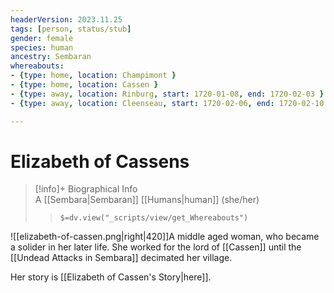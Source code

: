 ```yaml
---
headerVersion: 2023.11.25
tags: [person, status/stub]
gender: female
species: human
ancestry: Sembaran
whereabouts:
- {type: home, location: Champimont }
- {type: home, location: Cassen }
- {type: away, location: Rinburg, start: 1720-01-08, end: 1720-02-03 }
- {type: away, location: Cleenseau, start: 1720-02-06, end: 1720-02-10 }

---
```

# Elizabeth of Cassens
>[!info]+ Biographical Info  
> A [[Sembara|Sembaran]] [[Humans|human]] (she/her)  
>> `$=dv.view("_scripts/view/get_Whereabouts")`

![[elizabeth-of-cassen.png|right|420]]A middle aged woman, who became a solider in her later life. She worked for the lord of [[Cassen]] until the [[Undead Attacks in Sembara]] decimated her village.

Her story is [[Elizabeth of Cassen's Story|here]].


